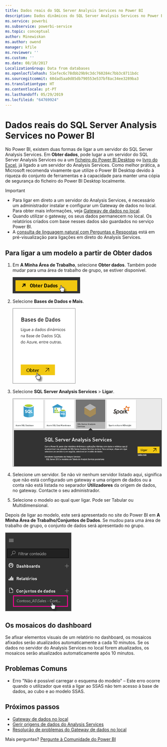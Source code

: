 ```yaml
---
title: Dados reais do SQL Server Analysis Services no Power BI
description: Dados dinâmicos do SQL Server Analysis Services no Power BI. Isto é feito através de uma origem de dados configurada para um gateway empresarial.
ms.service: powerbi
ms.subservice: powerbi-service
ms.topic: conceptual
author: Minewiskan
ms.author: owend
manager: kfile
ms.reviewer: ''
ms.custom: ''
ms.date: 08/10/2017
LocalizationGroup: Data from databases
ms.openlocfilehash: 51efec6c78dbb29b9c3dc760284c7bb3c8711bdc
ms.sourcegitcommit: 60dad5aa0d85db790553e537bf8ac34ee3289ba3
ms.translationtype: HT
ms.contentlocale: pt-PT
ms.lasthandoff: 05/29/2019
ms.locfileid: "64769924"
---
```

# <a name="sql-server-analysis-services-live-data-in-power-bi"></a>Dados reais do SQL Server Analysis Services no Power BI

No Power BI, existem duas formas de ligar a um servidor do SQL Server Analysis Services. Em **Obter dados**, pode lugar a um servidor do SQL Server Analysis Services ou a um [ficheiro do Power BI Desktop](service-desktop-files.md) ou [livro do Excel](service-excel-workbook-files.md), já ligado a um servidor do Analysis Services. Como melhor prática, a Microsoft recomenda vivamente que utilize o Power BI Desktop devido à riqueza do conjunto de ferramentas e à capacidade para manter uma cópia de segurança do ficheiro do Power BI Desktop localmente.

>[!IMPORTANT]
> * Para ligar em direto a um servidor do Analysis Services, é necessário um administrador instalar e configurar um Gateway de dados no local. Para obter mais informações, veja [Gateway de dados no local](service-gateway-onprem.md).
> * Quando utilizar o gateway, os seus dados permanecem no local.  Os relatórios criados com base nesses dados são guardados no serviço Power BI. 
> * A [consulta de linguagem natural com Perguntas e Respostas](service-q-and-a-direct-query.md) está em pré-visualização para ligações em direto do Analysis Services.

## <a name="to-connect-to-a-model-from-get-data"></a>Para ligar a um modelo a partir de Obter dados

1. Em **A Minha Área de Trabalho**, selecione **Obter dados**. Também pode mudar para uma área de trabalho de grupo, se estiver disponível.

   ![Botão Ligar-se para obter dados](media/sql-server-analysis-services-tabular-data/connecttoas_getdatabutton.png)

2. Selecione **Bases de Dados e Mais**.

   ![Ligar-se para obter dados 1](media/sql-server-analysis-services-tabular-data/connecttoas_getdata_1.png)

3. Selecione **SQL Server Analysis Services** > **Ligar**.

   ![Ligar-se para obter dados 2](media/sql-server-analysis-services-tabular-data/connecttoas_getdata_2.png)

4. Selecione um servidor. Se não vir nenhum servidor listado aqui, significa que não está configurado um gateway e uma origem de dados ou a conta não está listada no separador **Utilizadores** da origem de dados, no gateway. Contacte o seu administrador.

5. Selecione o modelo ao qual quer ligar. Pode ser Tabular ou Multidimensional.

Depois de ligar ao modelo, este será apresentado no site do Power BI em **A Minha Área de Trabalho/Conjuntos de Dados**. Se mudou para uma área de trabalho de grupo, o conjunto de dados será apresentado no grupo.

![Ligar-se a conjunto de dados](media/sql-server-analysis-services-tabular-data/connecttoas_dataset_5.png)

## <a name="dashboard-tiles"></a>Os mosaicos do dashboard

Se afixar elementos visuais de um relatório no dashboard, os mosaicos afixados serão atualizados automaticamente a cada 10 minutos. Se os dados no servidor do Analysis Services no local forem atualizados, os mosaicos serão atualizados automaticamente após 10 minutos.

## <a name="common-issues"></a>Problemas Comuns

* Erro "Não é possível carregar o esquema do modelo" – Este erro ocorre quando o utilizador que está a ligar ao SSAS não tem acesso à base de dados, ao cubo e ao modelo SSAS.

## <a name="next-steps"></a>Próximos passos

* [Gateway de dados no local](service-gateway-onprem.md)  
* [Gerir origens de dados do Analysis Services](service-gateway-enterprise-manage-ssas.md)  
* [Resolução de problemas do Gateway de dados no local](service-gateway-onprem-tshoot.md)  

Mais perguntas? [Pergunte à Comunidade do Power BI](http://community.powerbi.com/)